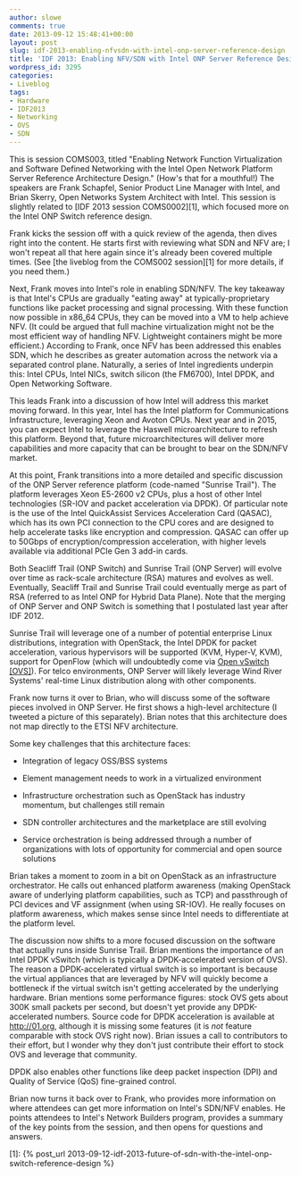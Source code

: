 ```yaml
---
author: slowe
comments: true
date: 2013-09-12 15:48:41+00:00
layout: post
slug: idf-2013-enabling-nfvsdn-with-intel-onp-server-reference-design
title: 'IDF 2013: Enabling NFV/SDN with Intel ONP Server Reference Design'
wordpress_id: 3295
categories:
- Liveblog
tags:
- Hardware
- IDF2013
- Networking
- OVS
- SDN
---
```


This is session COMS003, titled "Enabling Network Function Virtualization and Software Defined Networking with the Intel Open Network Platform Server Reference Architecture Design." (How's that for a mouthful!) The speakers are Frank Schapfel, Senior Product Line Manager with Intel, and Brian Skerry, Open Networks System Architect with Intel. This session is slightly related to [IDF 2013 session COMS0002][1], which focused more on the Intel ONP Switch reference design.

Frank kicks the session off with a quick review of the agenda, then dives right into the content. He starts first with reviewing what SDN and NFV are; I won't repeat all that here again since it's already been covered multiple times. (See [the liveblog from the COMS002 session][1] for more details, if you need them.)

Next, Frank moves into Intel's role in enabling SDN/NFV. The key takeaway is that Intel's CPUs are gradually "eating away" at typically-proprietary functions like packet processing and signal processing. With these function now possible in x86_64 CPUs, they can be moved into a VM to help achieve NFV. (It could be argued that full machine virtualization might not be the most efficient way of handling NFV. Lightweight containers might be more efficient.) According to Frank, once NFV has been addressed this enables SDN, which he describes as greater automation across the network via a separated control plane. Naturally, a series of Intel ingredients underpin this: Intel CPUs, Intel NICs, switch silicon (the FM6700), Intel DPDK, and Open Networking Software.

This leads Frank into a discussion of how Intel will address this market moving forward. In this year, Intel has the Intel platform for Communications Infrastructure, leveraging Xeon and Avoton CPUs. Next year and in 2015, you can expect Intel to leverage the Haswell microarchitecture to refresh this platform. Beyond that, future microarchitectures will deliver more capabilities and more capacity that can be brought to bear on the SDN/NFV market.

At this point, Frank transitions into a more detailed and specific discussion of the ONP Server reference platform (code-named "Sunrise Trail"). The platform leverages Xeon E5-2600 v2 CPUs, plus a host of other Intel technologies (SR-IOV and packet acceleration via DPDK). Of particular note is the use of the Intel QuickAssist Services Acceleration Card (QASAC), which has its own PCI connection to the CPU cores and are designed to help accelerate tasks like encryption and compression. QASAC can offer up to 50Gbps of encryption/compression acceleration, with higher levels available via additional PCIe Gen 3 add-in cards.

Both Seacliff Trail (ONP Switch) and Sunrise Trail (ONP Server) will evolve over time as rack-scale architecture (RSA) matures and evolves as well. Eventually, Seacliff Trail and Sunrise Trail could eventually merge as part of RSA (referred to as Intel ONP for Hybrid Data Plane). Note that the merging of ONP Server and ONP Switch is something that I postulated last year after IDF 2012.

Sunrise Trail will leverage one of a number of potential enterprise Linux distributions, integration with OpenStack, the Intel DPDK for packet acceleration, various hypervisors will be supported (KVM, Hyper-V, KVM), support for OpenFlow (which will undoubtedly come via [Open vSwitch [OVS]](http://openvswitch.org/)). For telco environments, ONP Server will likely leverage Wind River Systems' real-time Linux distribution along with other components.

Frank now turns it over to Brian, who will discuss some of the software pieces involved in ONP Server. He first shows a high-level architecture (I tweeted a picture of this separately). Brian notes that this architecture does not map directly to the ETSI NFV architecture.

Some key challenges that this architecture faces:

* Integration of legacy OSS/BSS systems

* Element management needs to work in a virtualized environment

* Infrastructure orchestration such as OpenStack has industry momentum, but challenges still remain

* SDN controller architectures and the marketplace are still evolving

* Service orchestration is being addressed through a number of organizations with lots of opportunity for commercial and open source solutions

Brian takes a moment to zoom in a bit on OpenStack as an infrastructure orchestrator. He calls out enhanced platform awareness (making OpenStack aware of underlying platform capabilities, such as TCP) and passthrough of PCI devices and VF assignment (when using SR-IOV). He really focuses on platform awareness, which makes sense since Intel needs to differentiate at the platform level.

The discussion now shifts to a more focused discussion on the software that actually runs inside Sunrise Trail. Brian mentions the importance of an Intel DPDK vSwitch (which is typically a DPDK-accelerated version of OVS). The reason a DPDK-accelerated virtual switch is so important is because the virtual appliances that are leveraged by NFV will quickly become a bottleneck if the virtual switch isn't getting accelerated by the underlying hardware. Brian mentions some performance figures: stock OVS gets about 300K small packets per second, but doesn't yet provide any DPDK-accelerated numbers. Source code for DPDK acceleration is available at http://01.org, although it is missing some features (it is _not_ feature comparable with stock OVS right now). Brian issues a call to contributors to their effort, but I wonder why they don't just contribute their effort to stock OVS and leverage that community.

DPDK also enables other functions like deep packet inspection (DPI) and Quality of Service (QoS) fine-grained control.

Brian now turns it back over to Frank, who provides more information on where attendees can get more information on Intel's SDN/NFV enables. He points attendees to Intel's Network Builders program, provides a summary of the key points from the session, and then opens for questions and answers.

[1]: {% post_url 2013-09-12-idf-2013-future-of-sdn-with-the-intel-onp-switch-reference-design %}
